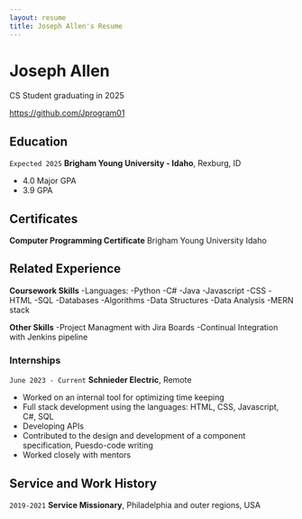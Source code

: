 ```yaml
---
layout: resume
title: Joseph Allen's Resume
---
```

# Joseph Allen
CS Student graduating in 2025

<div id="Github">
<a href="https://github.com/Jprogram01">https://github.com/Jprogram01</a>
</div>

<!-- https://www.monique.tech/the-art-of-markdown -->


## Education

`Expected 2025`
__Brigham Young University - Idaho__, Rexburg, ID

- 4.0 Major GPA
- 3.9 GPA

## Certificates
__Computer Programming Certificate__ Brigham Young University Idaho

## Related Experience

__Coursework Skills__
    -Languages:
        -Python
        -C#
        -Java
        -Javascript
        -CSS
        -HTML
        -SQL
    -Databases
    -Algorithms
    -Data Structures
    -Data Analysis
    -MERN stack

__Other Skills__
    -Project Managment with Jira Boards
    -Continual Integration with Jenkins pipeline

### Internships

`June 2023 - Current`
__Schnieder Electric__, Remote

- Worked on an internal tool for optimizing time keeping
- Full stack development using the languages: HTML, CSS, Javascript, C#, SQL
- Developing APIs
- Contributed to the design and development of a component specification, Puesdo-code writing
- Worked closely with mentors


## Service and Work History

`2019-2021`
__Service Missionary__, Philadelphia and outer regions, USA



